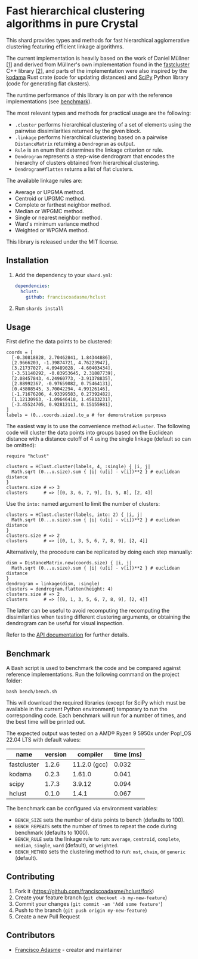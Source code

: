 # Fast hierarchical clustering algorithms in pure Crystal

This shard provides types and methods for fast hierarchical agglomerative
clustering featuring efficient linkage algorithms.

The current implementation is heavily based on the work of Daniel Müllner [[1]]
and derived from Müllner's own implementation found in the [fastcluster] C++
library [[2]], and parts of the implementation were also inspired by the
[kodama] Rust crate (code for updating distances) and [SciPy] Python library
(code for generating flat clusters).

The runtime performance of this library is on par with the reference implementations (see [benchmark](#benchmark)).

The most relevant types and methods for practical usage are the
following:

- `.cluster` performs hierarchical clustering of a set of elements using the
  pairwise dissimilarities returned by the given block.
- `.linkage` performs hierarchical clustering based on a pairwise
  `DistanceMatrix` returning a `Dendrogram` as output.
- `Rule` is an enum that determines the linkage criterion or rule.
- `Dendrogram` represents a step-wise dendrogram that encodes the
  hierarchy of clusters obtained from hierarchical clustering.
- `Dendrogram#flatten` returns a list of flat clusters.

The available linkage rules are:

- Average or UPGMA method.
- Centroid or UPGMC method.
- Complete or farthest neighbor method.
- Median or WPGMC method.
- Single or nearest neighbor method.
- Ward's minimum variance method
- Weighted or WPGMA method.

This library is released under the MIT license.

## Installation

1. Add the dependency to your `shard.yml`:

   ```yaml
   dependencies:
     hclust:
       github: franciscoadasme/hclust
   ```

2. Run `shards install`

## Usage

First define the data points to be clustered:

```crystal
coords = [
  [-0.30818828, 2.70462841, 1.84344886],
  [2.9666203, -1.39874721, 4.76223947],
  [3.21737027, 4.09489028, -4.60403434],
  [-3.51140292, -0.83953645, 2.31887739],
  [2.08457843, 4.24960773, -3.91378835],
  [2.88992367, -0.97659082, 0.75464131],
  [0.43808545, 3.70042294, 4.99126146],
  [-1.71676206, 4.93399583, 0.27392482],
  [1.12130963, -1.09646418, 1.45833231],
  [-3.45524705, 0.92812111, 0.15155981],
]
labels = (0...coords.size).to_a # for demonstration purposes
```

The easiest way is to use the convenience method `#cluster`. The following code
will cluster the data points into groups based on the Euclidean distance with a
distance cutoff of 4 using the single linkage (default so can be omitted):

```crystal
require "hclust"

clusters = HClust.cluster(labels, 4, :single) { |i, j|
  Math.sqrt (0...u.size).sum { |i| (u[i] - v[i])**2 } # euclidean distance
}
clusters.size # => 3
clusters      # => [[0, 3, 6, 7, 9], [1, 5, 8], [2, 4]]
```

Use the `into:` named argument to limit the number of clusters:

```crystal
clusters = HClust.cluster(labels, into: 2) { |i, j|
  Math.sqrt (0...u.size).sum { |i| (u[i] - v[i])**2 } # euclidean distance
}
clusters.size # => 2
clusters      # => [[0, 1, 3, 5, 6, 7, 8, 9], [2, 4]]
```

Alternatively, the procedure can be replicated by doing each step manually:

```crystal
dism = DistanceMatrix.new(coords.size) { |i, j|
  Math.sqrt (0...u.size).sum { |i| (u[i] - v[i])**2 } # euclidean distance
}
dendrogram = linkage(dism, :single)
clusters = dendrogram.flatten(height: 4)
clusters.size # => 2
clusters      # => [[0, 1, 3, 5, 6, 7, 8, 9], [2, 4]]
```

The latter can be useful to avoid recomputing the recomputing the
dissimilarities when testing different clustering arguments, or obtaining the
dendrogram can be useful for visual inspection.

Refer to the [API documentation] for further details.

## Benchmark

A Bash script is used to benchmark the code and be compared against reference implementations. Run the following command on the project folder:

```shell
bash bench/bench.sh
```

This will download the required libraries (except for SciPy which must be
available in the current Python environment) temporary to run the corresponding
code. Each benchmark will run for a number of times, and the best time will be
printed out.

The expected output was tested on a AMD® Ryzen 9 5950x under Pop!_OS 22.04 LTS with default values:

| name         | version | compiler     | time (ms) |
| ------------ | ------- | ------------ | --------- |
| fastcluster  | 1.2.6   | 11.2.0 (gcc) |     0.032 |
| kodama       | 0.2.3   | 1.61.0       |     0.041 |
| scipy        | 1.7.3   | 3.9.12       |     0.094 |
| hclust       | 0.1.0   | 1.4.1        |     0.067 |

The benchmark can be configured via environment variables:

- `BENCH_SIZE` sets the number of data points to bench (defaults to 100).
- `BENCH_REPEATS` sets the number of times to repeat the code during benchmark
  (defaults to 1000).
- `BENCH_RULE` sets the linkage rule to run: `average`, `centroid`, `complete`,
  `median`, `single`, `ward` (default), or `weighted`.
- `BENCH_METHOD` sets the clustering method to run: `mst`, `chain`, or `generic`
  (default).

## Contributing

1. Fork it (<https://github.com/franciscoadasme/hclust/fork>)
2. Create your feature branch (`git checkout -b my-new-feature`)
3. Commit your changes (`git commit -am 'Add some feature'`)
4. Push to the branch (`git push origin my-new-feature`)
5. Create a new Pull Request

## Contributors

- [Francisco Adasme](https://github.com/franciscoadasme) - creator and maintainer

[1]: https://arxiv.org/abs/1109.2378
[2]: https://doi.org/10.18637/jss.v053.i09
[API documentation]: https://franciscoadasme.github.io/hclust
[fastcluster]: https://github.com/dmuellner/fastcluster
[kodama]: https://github.com/diffeo/kodama
[SciPy]:
    https://docs.scipy.org/doc/scipy/reference/generated/scipy.cluster.hierarchy.fcluster.html